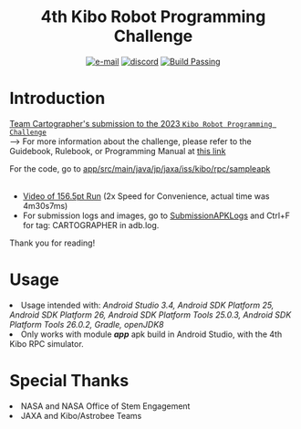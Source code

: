 <div align=center> 
<h1><b>4th Kibo Robot Programming Challenge</b></h1>
  <p align=center>
    <a href="mailto:ADCTeamCartographer@gmail.com"><img src="https://img.shields.io/badge/contact-adcteamcartographer@gmail.com-E1306C" alt="e-mail"></a>
    <a href=""><img src="https://img.shields.io/badge/discord-@abh1a-7289da" alt="discord"></a>
    <a href=app/src/main/java/jp/jaxa/iss/kibo/rpc/sampleapk/><img src="https://img.shields.io/badge/build-passing-dark_green" alt="Build Passing"></a>
</div>


# Introduction
<u>Team Cartographer's submission to the 2023 [`Kibo Robot Programming Challenge`](https://jaxa.krpc.jp/)</a></u><br>
--> For more information about the challenge, please refer to the Guidebook, Rulebook, or Programming Manual at <a href=https://jaxa.krpc.jp/download>this link</a>

For the code, go to <a href=app/src/main/java/jp/jaxa/iss/kibo/rpc/sampleapk>app/src/main/java/jp/jaxa/iss/kibo/rpc/sampleapk</a><br>
<br>
- <a href=https://streamable.com/lxrv9x>Video of 156.5pt Run</a> (2x Speed for Convenience, actual time was 4m30s7ms)<br>
- For submission logs and images, go to <a href=SubmissionAPKLogs/>SubmissionAPKLogs</a> and Ctrl+F for tag: CARTOGRAPHER in adb.log. 

Thank you for reading!

# Usage
<li>Usage intended with:<i> Android Studio 3.4, Android SDK Platform 25, Android SDK Platform 26, Android SDK Platform Tools 25.0.3, Android SDK Platform Tools 26.0.2, Gradle, openJDK8</i></li>
<li>Only works with module <b><i>app</i></b> apk build in Android Studio, with the 4th Kibo RPC simulator. </li>

# Special Thanks
<li>NASA and NASA Office of Stem Engagement</li>
<li>JAXA and Kibo/Astrobee Teams</u></li>


